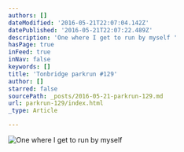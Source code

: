 ```yaml
---
authors: []
dateModified: '2016-05-21T22:07:04.142Z'
datePublished: '2016-05-21T22:07:22.489Z'
description: 'One where I get to run by myself '
hasPage: true
inFeed: true
inNav: false
keywords: []
title: 'Tonbridge parkrun #129'
author: []
starred: false
sourcePath: _posts/2016-05-21-parkrun-129.md
url: parkrun-129/index.html
_type: Article

---
```

![One where I get to run by myself ](https://the-grid-user-content.s3-us-west-2.amazonaws.com/21c04033-2a93-4e73-a08e-729f0628f9b2.jpg)
